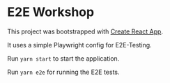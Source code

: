 # E2E Workshop

This project was bootstrapped with [Create React App](https://github.com/facebook/create-react-app).

It uses a simple Playwright config for E2E-Testing.

Run `yarn start` to start the application.

Run `yarn e2e` for running the E2E tests.
